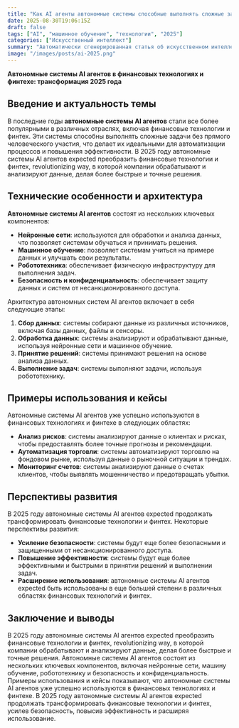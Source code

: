 ```yaml
---
title: "Как AI агенты автономные системы способные выполнять сложные задачи трансформирует в финансовых технологиях и финтехе в 2025 году"
date: 2025-08-30T19:06:15Z
draft: false
tags: ["AI", "машинное обучение", "технологии", "2025"]
categories: ["Искусственный интеллект"]
summary: "Автоматически сгенерированная статья об искусственном интеллекте"
image: "/images/posts/ai-2025.png"
---
```

**Автономные системы AI агентов в финансовых технологиях и финтехе: трансформация 2025 года**

## Введение и актуальность темы

В последние годы **автономные системы AI агентов** стали все более популярными в различных отраслях, включая финансовые технологии и финтех. Эти системы способны выполнять сложные задачи без прямого человеческого участия, что делает их идеальными для автоматизации процессов и повышения эффективности. В 2025 году автономные системы AI агентов expected преобразить финансовые технологии и финтех, revolutionizing way, в которой компании обрабатывают и анализируют данные, делая более быстрые и точные решения.

## Технические особенности и архитектура

**Автономные системы AI агентов** состоят из нескольких ключевых компонентов:
* **Нейронные сети**: используются для обработки и анализа данных, что позволяет системам обучаться и принимать решения.
* **Машинное обучение**: позволяет системам учиться на примере данных и улучшать свои результаты.
* **Робототехника**: обеспечивает физическую инфраструктуру для выполнения задач.
* **Безопасность и конфиденциальность**: обеспечивает защиту данных и систем от несанкционированного доступа.

Архитектура автономных систем AI агентов включает в себя следующие этапы:
1. **Сбор данных**: системы собирают данные из различных источников, включая базы данных, файлы и сенсоры.
2. **Обработка данных**: системы анализируют и обрабатывают данные, используя нейронные сети и машинное обучение.
3. **Принятие решений**: системы принимают решения на основе анализа данных.
4. **Выполнение задач**: системы выполняют задачи, используя робототехнику.

## Примеры использования и кейсы

Автономные системы AI агентов уже успешно используются в финансовых технологиях и финтехе в следующих областях:
* **Анализ рисков**: системы анализируют данные о клиентах и рисках, чтобы предоставлять более точные прогнозы и рекомендации.
* **Аутоматизация торговли**: системы автоматизируют торговлю на фондовом рынке, используя данные о рыночной ситуации и трендах.
* **Мониторинг счетов**: системы анализируют данные о счетах клиентов, чтобы выявлять мошенничество и предотвращать убытки.

## Перспективы развития

В 2025 году автономные системы AI агентов expected продолжать трансформировать финансовые технологии и финтех. Некоторые перспективы развития:
* **Усиление безопасности**: системы будут еще более безопасными и защищенными от несанкционированного доступа.
* **Повышение эффективности**: системы будут еще более эффективными и быстрыми в принятии решений и выполнении задач.
* **Расширение использования**: автономные системы AI агентов expected быть использованы в еще большей степени в различных областях финансовых технологий и финтех.

## Заключение и выводы

В 2025 году автономные системы AI агентов expected преобразить финансовые технологии и финтех, revolutionizing way, в которой компании обрабатывают и анализируют данные, делая более быстрые и точные решения. Автономные системы AI агентов состоят из нескольких ключевых компонентов, включая нейронные сети, машину обучение, робототехнику и безопасность и конфиденциальность. Примеры использования и кейсы показывают, что автономные системы AI агентов уже успешно используются в финансовых технологиях и финтехе. В 2025 году автономные системы AI агентов expected продолжать трансформировать финансовые технологии и финтех, усилев безопасность, повысив эффективность и расширяя использование.